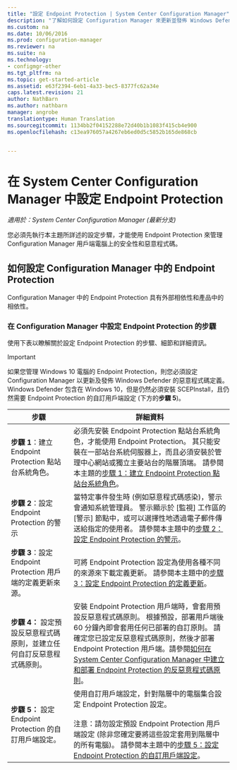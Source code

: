 ```yaml
---
title: "設定 Endpoint Protection | System Center Configuration Manager"
description: "了解如何設定 Configuration Manager 來更新並發佈 Windows Defender 的惡意程式碼定義。"
ms.custom: na
ms.date: 10/06/2016
ms.prod: configuration-manager
ms.reviewer: na
ms.suite: na
ms.technology:
- configmgr-other
ms.tgt_pltfrm: na
ms.topic: get-started-article
ms.assetid: e63f2394-6eb1-4a33-bec5-8377fc62a34e
caps.latest.revision: 21
author: NathBarn
ms.author: nathbarn
manager: angrobe
translationtype: Human Translation
ms.sourcegitcommit: 1134bb2f04152288e72d40b1b1083f415cb4e900
ms.openlocfilehash: c13ea976057a4267eb6ed0d5c5852b165de868cb


---
```


# <a name="configure-endpoint-protection-in-system-center-configuration-manager"></a>在 System Center Configuration Manager 中設定 Endpoint Protection

*適用於：System Center Configuration Manager (最新分支)*

您必須先執行本主題所詳述的設定步驟，才能使用 Endpoint Protection 來管理 Configuration Manager 用戶端電腦上的安全性和惡意程式碼。  

## <a name="how-to-configure-endpoint-protection-in-configuration-manager"></a>如何設定 Configuration Manager 中的 Endpoint Protection  
 Configuration Manager 中的 Endpoint Protection 具有外部相依性和產品中的相依性。  

### <a name="steps-to-configure-endpoint-protection-in-configuration-manager"></a>在 Configuration Manager 中設定 Endpoint Protection 的步驟  
 使用下表以瞭解關於設定 Endpoint Protection 的步驟、細節和詳細資訊。  

> [!IMPORTANT]  
>  如果您管理 Windows 10 電腦的 Endpoint Protection，則您必須設定 Configuration Manager 以更新及發佈 Windows Defender 的惡意程式碼定義。 Windows Defender 包含在 Windows 10，但是仍然必須安裝 SCEPInstall，且仍然需要 Endpoint Protection 的自訂用戶端設定 (下方的**步驟 5**)。  

|步驟|詳細資料|  
|-----------|-------------|  
|**步驟 1**：建立 Endpoint Protection 點站台系統角色。|必須先安裝 Endpoint Protection 點站台系統角色，才能使用 Endpoint Protection。 其只能安裝在一部站台系統伺服器上，而且必須安裝於管理中心網站或獨立主要站台的階層頂端。 請參閱本主題的[步驟 1：建立 Endpoint Protection 點站台系統角色](../../protect/deploy-use/configure-endpoint-protection.md#BKMK_Step1)。|  
|**步驟 2**：設定 Endpoint Protection 的警示|當特定事件發生時 (例如惡意程式碼感染)，警示會通知系統管理員。 警示顯示於 [監視]  工作區的 [警示]  節點中，或可以選擇性地透過電子郵件傳送給指定的使用者。 請參閱本主題中的[步驟 2：設定 Endpoint Protection 的警示](../../protect/deploy-use/configure-endpoint-protection.md#BKMK_EPalerts)。|  
|**步驟 3**：設定 Endpoint Protection 用戶端的定義更新來源。|可將 Endpoint Protection 設定為使用各種不同的來源來下載定義更新。 請參閱本主題中的[步驟 3：設定 Endpoint Protection 的定義更新](../../protect/deploy-use/configure-endpoint-protection.md#BKMK_EPdefs)。|  
|**步驟 4：** 設定預設反惡意程式碼原則，並建立任何自訂反惡意程式碼原則。|安裝 Endpoint Protection 用戶端時，會套用預設反惡意程式碼原則。 根據預設，部署用戶端後 60 分鐘內即會套用任何已部署的自訂原則。 請確定您已設定反惡意程式碼原則，然後才部署 Endpoint Protection 用戶端。請參閱[如何在 System Center Configuration Manager 中建立和部署 Endpoint Protection 的反惡意程式碼原則](../../protect/deploy-use/endpoint-antimalware-policies.md)。|  
|**步驟 5：** 設定 Endpoint Protection 的自訂用戶端設定。|使用自訂用戶端設定，針對階層中的電腦集合設定 Endpoint Protection 設定。<br /><br /> 注意：請勿設定預設 Endpoint Protection 用戶端設定 (除非您確定要將這些設定套用到階層中的所有電腦)。 請參閱本主題中的[步驟 5：設定 Endpoint Protection 的自訂用戶端設定](../../protect/deploy-use/configure-endpoint-protection.md#BKMK_EPclient)。|  



<!--HONumber=Nov16_HO1-->


